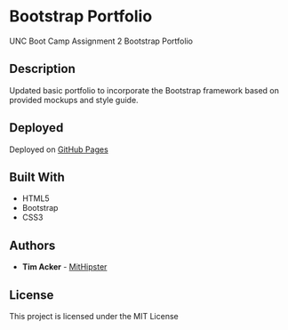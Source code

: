 # Bootstrap Portfolio

UNC Boot Camp Assignment 2 Bootstrap Portfolio

## Description

Updated basic portfolio to incorporate the Bootstrap framework based on provided mockups and style guide.

## Deployed

Deployed on [GitHub Pages](https://mithipster.github.io/unc_assign_2_bootstrap_portfolio/)

## Built With

- HTML5
- Bootstrap
- CSS3

## Authors

- **Tim Acker** - [MitHipster](https://github.com/MitHipster)

## License

This project is licensed under the MIT License
